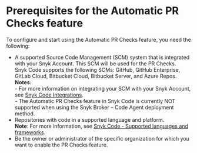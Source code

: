 # Prerequisites for the Automatic PR Checks feature

To configure and start using the Automatic PR Checks feature, you need the following:

* A supported Source Code Management (SCM) system that is integrated with your Snyk Account. This SCM will be used for the PR Checks.\
  Snyk Code supports the following SCMs: GitHub, GitHub Enterprise, GitLab Cloud, Bitbucket Cloud, Bitbucket Server, and Azure Repos.\
  **Notes**: \
  \- For more information on integrating your SCM with your Snyk Account, see [Snyk Code Integrations](https://docs.snyk.io/products/snyk-code/key-features/integrations).\
  \- The Automatic PR Checks feature in Snyk Code is currently NOT supported when using the Snyk Broker – Code Agent deployment method.
* Repositories with code in a supported language and platform.\
  **Note**: For more information, see [Snyk Code - Supported languages and frameworks](../snyk-code-language-and-framework-support.md).
* Be the owner or administrator of the specific organization for which you want to enable the PR Checks feature.
